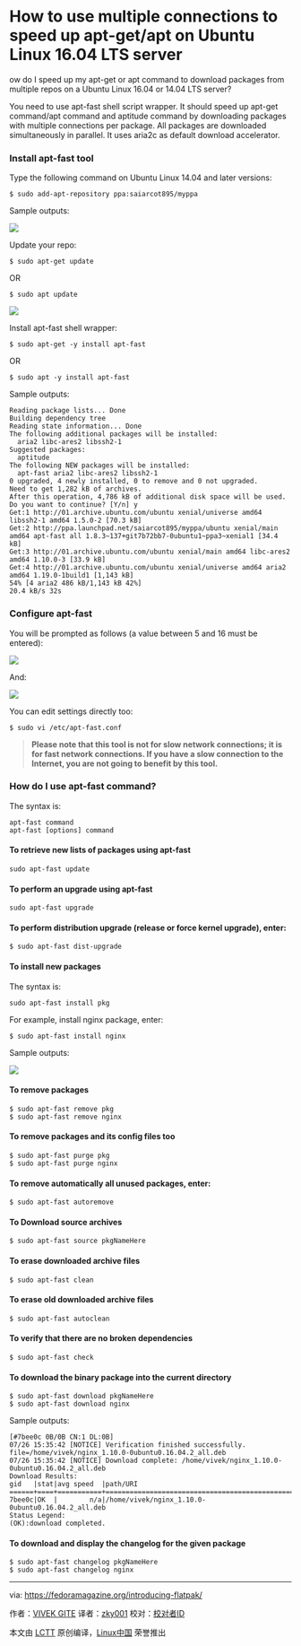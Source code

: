 How to use multiple connections to speed up apt-get/apt on Ubuntu Linux 16.04 LTS server
=========================================================================================

ow do I speed up my apt-get or apt command to download packages from multiple repos on a Ubuntu Linux 16.04 or 14.04 LTS server?

You need to use apt-fast shell script wrapper. It should speed up apt-get command/apt command and aptitude command by downloading packages with multiple connections per package. All packages are downloaded simultaneously in parallel. It uses aria2c as default download accelerator.

### Install apt-fast tool

Type the following command on Ubuntu Linux 14.04 and later versions:

```
$ sudo add-apt-repository ppa:saiarcot895/myppa
```

Sample outputs:

![](http://s0.cyberciti.org/uploads/faq/2016/07/install-apt-fast-repo.jpg)

Update your repo:

```
$ sudo apt-get update
```

OR

```
$ sudo apt update
```

![](http://s0.cyberciti.org/uploads/faq/2016/07/install-apt-fast-command.jpg)

Install apt-fast shell wrapper:

```
$ sudo apt-get -y install apt-fast
```

OR

```
$ sudo apt -y install apt-fast
```

Sample outputs:


```
Reading package lists... Done
Building dependency tree
Reading state information... Done
The following additional packages will be installed:
  aria2 libc-ares2 libssh2-1
Suggested packages:
  aptitude
The following NEW packages will be installed:
  apt-fast aria2 libc-ares2 libssh2-1
0 upgraded, 4 newly installed, 0 to remove and 0 not upgraded.
Need to get 1,282 kB of archives.
After this operation, 4,786 kB of additional disk space will be used.
Do you want to continue? [Y/n] y
Get:1 http://01.archive.ubuntu.com/ubuntu xenial/universe amd64 libssh2-1 amd64 1.5.0-2 [70.3 kB]
Get:2 http://ppa.launchpad.net/saiarcot895/myppa/ubuntu xenial/main amd64 apt-fast all 1.8.3~137+git7b72bb7-0ubuntu1~ppa3~xenial1 [34.4 kB]
Get:3 http://01.archive.ubuntu.com/ubuntu xenial/main amd64 libc-ares2 amd64 1.10.0-3 [33.9 kB]
Get:4 http://01.archive.ubuntu.com/ubuntu xenial/universe amd64 aria2 amd64 1.19.0-1build1 [1,143 kB]
54% [4 aria2 486 kB/1,143 kB 42%]                                    20.4 kB/s 32s
```

### Configure apt-fast

You will be prompted as follows (a value between 5 and 16 must be entered):

![](http://s0.cyberciti.org/uploads/faq/2016/07/max-connection-10.jpg)

And:

![](http://s0.cyberciti.org/uploads/faq/2016/07/apt-fast-confirmation-box.jpg)

You can edit settings directly too:

```
$ sudo vi /etc/apt-fast.conf
```

>**Please note that this tool is not for slow network connections; it is for fast network connections. If you have a slow connection to the Internet, you are not going to benefit by this tool.**

### How do I use apt-fast command?

The syntax is:

```
apt-fast command
apt-fast [options] command
```

#### To retrieve new lists of packages using apt-fast

```
sudo apt-fast update
```

#### To perform an upgrade using apt-fast

```
sudo apt-fast upgrade
```


#### To perform distribution upgrade (release or force kernel upgrade), enter:

```
$ sudo apt-fast dist-upgrade
```

#### To install new packages

The syntax is:

```
sudo apt-fast install pkg
```

For example, install nginx package, enter:

```
$ sudo apt-fast install nginx
```

Sample outputs:

![](http://s0.cyberciti.org/uploads/faq/2016/07/sudo-apt-fast-install.jpg)

#### To remove packages

```
$ sudo apt-fast remove pkg
$ sudo apt-fast remove nginx
```

#### To remove packages and its config files too

```
$ sudo apt-fast purge pkg
$ sudo apt-fast purge nginx
```

#### To remove automatically all unused packages, enter:

```
$ sudo apt-fast autoremove
```

#### To Download source archives

```
$ sudo apt-fast source pkgNameHere
```

#### To erase downloaded archive files

```
$ sudo apt-fast clean
```

#### To erase old downloaded archive files

```
$ sudo apt-fast autoclean
```

#### To verify that there are no broken dependencies

```
$ sudo apt-fast check
```

#### To download the binary package into the current directory

```
$ sudo apt-fast download pkgNameHere
$ sudo apt-fast download nginx
```

Sample outputs:

```
[#7bee0c 0B/0B CN:1 DL:0B]
07/26 15:35:42 [NOTICE] Verification finished successfully. file=/home/vivek/nginx_1.10.0-0ubuntu0.16.04.2_all.deb
07/26 15:35:42 [NOTICE] Download complete: /home/vivek/nginx_1.10.0-0ubuntu0.16.04.2_all.deb
Download Results:
gid   |stat|avg speed  |path/URI
======+====+===========+=======================================================
7bee0c|OK  |        n/a|/home/vivek/nginx_1.10.0-0ubuntu0.16.04.2_all.deb
Status Legend:
(OK):download completed.
```

#### To download and display the changelog for the given package

```
$ sudo apt-fast changelog pkgNameHere
$ sudo apt-fast changelog nginx
```



--------------------------------------------------------------------------------

via: https://fedoramagazine.org/introducing-flatpak/

作者：[VIVEK GITE][a]
译者：[zky001](https://github.com/zky001)
校对：[校对者ID](https://github.com/校对者ID)

本文由 [LCTT](https://github.com/LCTT/TranslateProject) 原创编译，[Linux中国](https://linux.cn/) 荣誉推出

[a]: http://www.cyberciti.biz/tips/about-us
